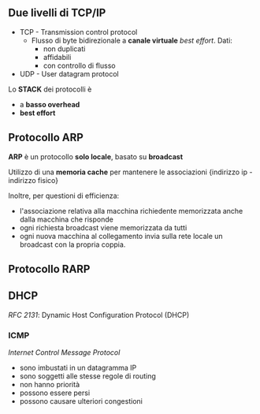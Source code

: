 ## Due livelli di TCP/IP

- TCP - Transmission control protocol
	- Flusso di byte bidirezionale a **canale virtuale** *best effort*. Dati:
		- non duplicati
		- affidabili
		- con controllo di flusso
- UDP - User datagram protocol


Lo **STACK** dei protocolli è
- a **basso overhead**
- **best effort**

## Protocollo ARP

**ARP** è un protocollo **solo locale**, basato su **broadcast**

Utilizzo di una **memoria cache** per mantenere le associazioni {indirizzo ip - indirizzo fisico}

Inoltre, per questioni di efficienza:
- l'associazione relativa alla macchina richiedente memorizzata anche dalla macchina che risponde
- ogni richiesta broadcast viene memorizzata da tutti
- ogni nuova macchina al collegamento invia sulla rete locale un broadcast con la propria coppia.

## Protocollo RARP

## DHCP

*RFC 2131*: Dynamic Host Configuration Protocol (DHCP)


### ICMP
*Internet Control Message Protocol*

- sono imbustati in un datagramma IP
- sono soggetti alle stesse regole di routing
- non hanno priorità
- possono essere persi
-  possono causare ulteriori congestioni